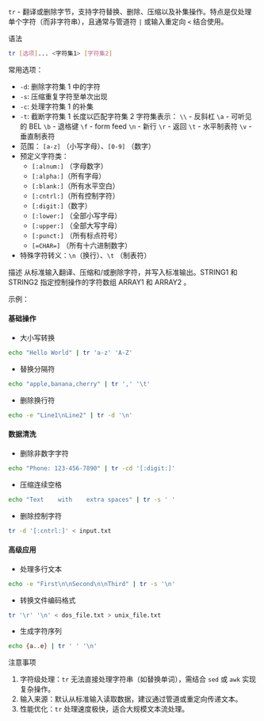 `tr` - 翻译或删除字节，支持字符替换、删除、压缩以及补集操作。特点是仅处理单个字符（而非字符串），且通常与管道符 `|` 或输入重定向 `<` 结合使用。

语法
```bash
tr [选项]... <字符集1> [字符集2]
```

常用选项：
- `-d`: 删除字符集 1 中的字符
- `-s`: 压缩重复字符至单次出现
- `-c`: 处理字符集 1 的补集
- `-t`: 截断字符集 1 长度以匹配字符集 2
字符集表示：
`\\` - 反斜杠
`\a` - 可听见的 BEL
`\b` - 退格键
`\f` - form feed
`\n` - 新行
`\r` - 返回
`\t` - 水平制表符
`\v` - 垂直制表符
- 范围： `[a-z]` （小写字母）、`[0-9]` （数字）
- 预定义字符类：
	- `[:alnum:]` （字母数字）
	- `[:alpha:]`（所有字母）
	- `[:blank:]`（所有水平空白）
	- `[:cntrl:]`（所有控制字符）
	- `[:digit:]`（数字）
	- `[:lower:]` （全部小写字母）
	- `[:upper:]` （全部大写字母）
	- `[:punct:]` （所有标点符号）
	- `[=CHAR=]` （所有十六进制数字）
- 特殊字符转义：`\n`（换行）、`\t` （制表符）

描述
从标准输入翻译、压缩和/或删除字符，并写入标准输出。STRING1 和 STRING2 指定控制操作的字符数组 ARRAY1 和 ARRAY2 。


示例：
#### 基础操作
- 大小写转换
```bash
echo "Hello World" | tr 'a-z' 'A-Z'
```

- 替换分隔符
```bash
echo "apple,banana,cherry" | tr ',' '\t'
```

- 删除换行符
```bash
echo -e "Line1\nLine2" | tr -d '\n'
```

#### 数据清洗
- 删除非数字字符
```bash
echo "Phone: 123-456-7890" | tr -cd '[:digit:]'
```

- 压缩连续空格
```bash
echo "Text    with    extra spaces" | tr -s ' '
```

- 删除控制字符
```bash
tr -d '[:cntrl:]' < input.txt
```

#### 高级应用
- 处理多行文本
```bash
echo -e "First\n\nSecond\n\nThird" | tr -s '\n'
```

- 转换文件编码格式
```bash
tr '\r' '\n' < dos_file.txt > unix_file.txt
```

- 生成字符序列
```bash
echo {a..e} | tr ' ' '\n'
```


注意事项
1. 字符级处理：`tr` 无法直接处理字符串（如替换单词），需结合 `sed` 或 `awk` 实现复杂操作。
2. 输入来源：默认从标准输入读取数据，建议通过管道或重定向传递文本。
3. 性能优化：`tr` 处理速度极快，适合大规模文本流处理。